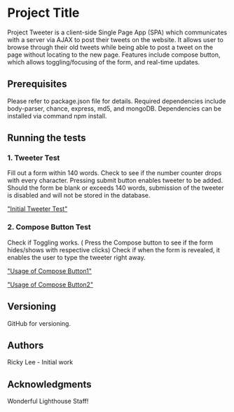 # Project Title


Project Tweeter is a client-side Single Page App (SPA) which communicates with a server via AJAX to post their tweets on the website. It allows user to browse through their old tweets while being able to post a tweet on the page without locating to the new page. Features include compose button, which allows toggling/focusing of the form, and real-time updates.

## Prerequisites


Please refer to package.json file for details. Required dependencies include body-parser, chance, express, md5, and mongoDB. Dependencies can be installed via command npm install.


## Running the tests

### 1. Tweeter Test

Fill out a form within 140 words. Check to see if the number counter drops with every character. Pressing submit button enables tweeter to be added. Should the form be blank or exceeds 140 words, submission of the tweeter is disabled and will not be stored in the database.

["Initial Tweeter Test"](https://github.com/Naricky/tweetr/blob/master/doc/TweetOverall.png?raw=true)

### 2. Compose Button Test

Check if Toggling works. ( Press the Compose button to see if the form hides/shows with respective clicks) Check if when the form is revealed, it enables the user to type the tweeter right away.

["Usage of Compose Button1"](https://github.com/Naricky/tweetr/blob/master/doc/BtnBefore.png?raw=true)

["Usage of Compose Button2"](https://github.com/Naricky/tweetr/blob/master/doc/BtnAfter.png?raw=true)


## Versioning

GitHub for versioning.

## Authors

Ricky Lee - Initial work

## Acknowledgments

Wonderful Lighthouse Staff!
